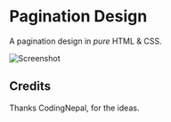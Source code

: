 # Pagination Design

A pagination design in _pure_ HTML & CSS.

![Screenshot]('https://res.cloudinary.com/waheedafolabi/image/upload/v1593433382/My%20Ps/paginationDesign.png')

## Credits

Thanks CodingNepal, for the ideas.
